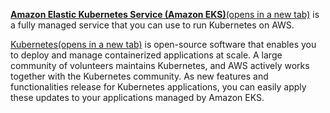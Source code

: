 [**Amazon Elastic Kubernetes Service (Amazon EKS)**(opens in a new tab)](https://aws.amazon.com/eks/) is a fully managed service that you can use to run Kubernetes on AWS. 

[Kubernetes(opens in a new tab)](https://kubernetes.io/) is open-source software that enables you to deploy and manage containerized applications at scale. A large community of volunteers maintains Kubernetes, and AWS actively works together with the Kubernetes community. As new features and functionalities release for Kubernetes applications, you can easily apply these updates to your applications managed by Amazon EKS.